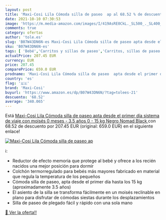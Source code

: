 ```yaml
---
layout: post
title: 'Maxi-Cosi Lila Cómoda silla de paseo  ap al 68.52 % de descuento'
date: 2021-10-10 07:30:53
image: 'https://m.media-amazon.com/images/I/419AsRE0CkL._SL500_._SL400_.jpg'
comments: true
category: ofertas
author: 'tole.es'
slug: 'B07W43DN6N-es Maxi-Cosi Lila Cómoda silla de paseo apta desde el primer...'
sku: 'B07W43DN6N-es'
tags: [ 'Bebé','Carritos y sillas de paseo','Carritos, sillas de paseo y accesorios','Sillas de paseo','maxi-cosi', ]
actualPrice: 207.45 EUR
currency: EUR
price: 207.45
comparePrice: 659.0 EUR
prodname: 'Maxi-Cosi Lila Cómoda silla de paseo  apta desde el primer día  sistema de viaje con moisés  0 meses - 3.5 años  0 - 15 kg  Negro  Nomad Black '
country: 'es'
flag: '🇪🇸'
brand: 'Maxi-Cosi'
buyurl: 'https://www.amazon.es/dp/B07W43DN6N/?tag=tolees-21'
descuento: '68.52'
average: '340.065'
---
```


Está [Maxi-Cosi Lila Cómoda silla de paseo  apta desde el primer día  sistema de viaje con moisés  0 meses - 3.5 años  0 - 15 kg  Negro  Nomad Black ](https://www.amazon.es/dp/B07W43DN6N/?tag=tolees-21) con 68.52 de descuento por 207.45 EUR (original: 659.0 EUR) en el siguiente enlace!

[![Maxi-Cosi Lila Cómoda silla de paseo  ap](https://m.media-amazon.com/images/I/419AsRE0CkL._SL500_._SL400_.jpg)](https://www.amazon.es/dp/B07W43DN6N/?tag=tolees-21)

ℹ️:

- Reductor de efecto memoria que protege al bebé y ofrece a los recién nacidos una mejor posición para dormir
- Colchón termorregulado para bebés más mayores fabricado en material que regula la temperatura de los pequeños
- Cómoda silla de paseo, apta desde el primer día hasta los 15 kg (aproximadamente 3.5 años)
- El asiento de la silla se transforma fácilmente en un moisés reclinable en plano para disfrutar de cómodas siestas durante los desplazamientos
- Silla de paseo de plegado fácil y rápido con una sola mano

[🛒 Ver la oferta!!](https://www.amazon.es/dp/B07W43DN6N/?tag=tolees-21)
